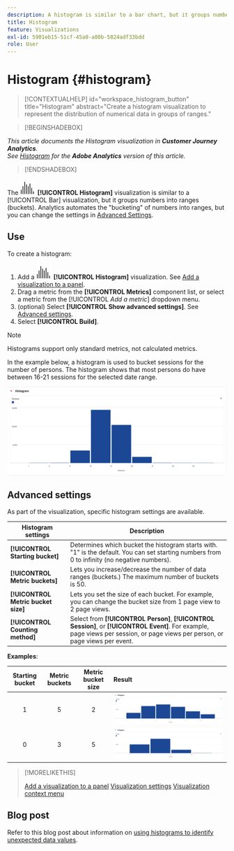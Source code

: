 ```yaml
---
description: A histogram is similar to a bar chart, but it groups numbers into ranges (buckets).
title: Histogram
feature: Visualizations
exl-id: 5901eb15-51cf-45a0-a80b-5824adf33bdd
role: User
---
```

# Histogram {#histogram}

<!-- markdownlint-disable MD034 -->

>[!CONTEXTUALHELP]
>id="workspace_histogram_button"
>title="Histogram"
>abstract="Create a histogram visualization to represent the distribution of numerical data in groups of ranges."

<!-- markdownlint-enable MD034 -->


>[!BEGINSHADEBOX]

*This article documents the Histogram visualization in **Customer Journey Analytics**.<br/>See [Histogram](https://experienceleague.adobe.com/en/docs/analytics/analyze/analysis-workspace/visualizations/histogram) for the **Adobe Analytics** version of this article.*

>[!ENDSHADEBOX]


The ![Histogram](/help/assets/icons/Histogram.svg) **[!UICONTROL Histogram]** visualization is similar to a [!UICONTROL Bar] visualization, but it groups numbers into ranges (buckets). Analytics automates the "bucketing" of numbers into ranges, but you can change the settings in [Advanced Settings](#advanced-settings).

## Use

To create a histogram:

1. Add a ![Histogram](/help/assets/icons/Histogram.svg) **[!UICONTROL Histogram]** visualization. See [Add a visualization to a panel](freeform-analysis-visualizations.md#add-visualizations-to-a-panel).
1. Drag a metric from the **[!UICONTROL Metrics]** component list, or select a metric from the [!UICONTROL *Add a metric*] dropdown menu.
1. (optional) Select **[!UICONTROL Show advanced settings]**. See [Advanced settings](#advanced-settings).
1. Select **[!UICONTROL Build]**.

>[!NOTE]
>
>Histograms support only standard metrics, not calculated metrics.

In the example below, a histogram is used to bucket sessions for the number of persons. The histogram shows that most persons do have between 16-21 sessions for the selected date range.

![](assets/histogram.png)

## Advanced settings

As part of the visualization, specific histogram settings are available.

|  Histogram settings  | Description  |
|---|---|
|  **[!UICONTROL Starting bucket]**  | Determines which bucket the histogram starts with. "1" is the default. You can set starting numbers from 0 to infinity (no negative numbers).  |
|  **[!UICONTROL Metric buckets]**  | Lets you increase/decrease the number of data ranges (buckets.) The maximum number of buckets is 50.  |
|  **[!UICONTROL Metric bucket size]** | Lets you set the size of each bucket. For example, you can change the bucket size from 1 page view to 2 page views.  |
|  **[!UICONTROL Counting method]**  | Select from **[!UICONTROL Person]**, **[!UICONTROL Session]**, or **[!UICONTROL Event]**. For example, page views per session, or page views per person, or page views per event.  |

<!--Russ or Meike - Check Hit Type link above. -->

**Examples**:

| Starting bucket | Metric buckets | Metric bucket size | Result |
|:----:|:--:|:--:|:--|
| 1 | 5 | 2 | ![Histogram, starting bucket 1, metric buckets 5, metric bucket size 2](assets/histogram-1-5-2.png) |
| 0 | 3 | 5 | ![Histogram, starting bucket 0, metric buckets 3, metric bucket size 5](assets/histogram-0-3-5.png) |

>[!MORELIKETHIS]
>
>[Add a visualization to a panel](/help/analysis-workspace/visualizations/freeform-analysis-visualizations.md#add-visualizations-to-a-panel)
>[Visualization settings](/help/analysis-workspace/visualizations/freeform-analysis-visualizations.md#settings)
>[Visualization context menu](/help/analysis-workspace/visualizations/freeform-analysis-visualizations.md#context-menu)
>


## Blog post

Refer to this blog post about information on [using histograms to identify unexpected data values](https://experienceleaguecommunities.adobe.com/t5/adobe-analytics-blogs/using-histograms-to-identify-unexpected-data-values/ba-p/596168).
